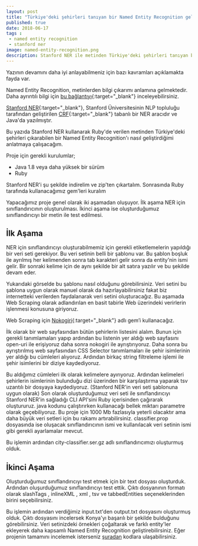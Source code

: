 ```yaml
---
layout: post
title: "Türkiye'deki şehirleri tanıyan bir Named Entity Recognition geliştirelim"
published: true
date: 2018-06-17
tags : 
 - named entity recognition
 - stanford ner
image: named-entity-recognition.png
description: Stanford NER ile metinden Türkiye'deki şehirleri tanıyan bir Named Entity Recognition'ı geliştirme adımları
---
```



Yazının devamını daha iyi anlayabilmeniz için bazı kavramları açıklamakta fayda var.

Named Entity Recognition, metinlerden bilgi çıkarımı anlamına gelmektedir. Daha ayrıntılı bilgi için [bu bağlantıyı](https://towardsdatascience.com/named-entity-recognition-applications-and-use-cases-acdbf57d595e?gi=7e5f4cdf2720){:target="_blank"} inceleyebilirsiniz.

[Stanford NER](https://nlp.stanford.edu/software/CRF-NER.html){:target="_blank"}, Stanford Üniversitesinin NLP topluluğu tarafından geliştirilen [CRF](http://blog.echen.me/2012/01/03/introduction-to-conditional-random-fields/){:target="_blank"} tabanlı bir NER aracıdır ve Java'da yazılmıştır.

<center>
	<amp-img width="993" height="432" alt="Named Entity Recognition" layout="responsive" src="/assets/images/named-entity-recognition.png"></amp-img>
</center>

Bu yazıda Stanford NER kullanarak Ruby'de verilen metinden Türkiye'deki şehirleri çıkarabilen bir Named Entity Recognition'ı nasıl geliştirdiğimi anlatmaya çalışacağım.

Proje için gerekli kurulumlar;

- Java 1.8 veya daha yüksek bir sürüm
- Ruby

Stanford NER'i şu şekilde indirelim ve zip'ten çıkartalım. Sonrasında Ruby tarafında kullanacağımız gem'leri kuralım

<amp-gist data-gistid="2a8539d19640572b0624f8e84bbecbeb"
  layout="fixed-height"
  height="450">
</amp-gist>

Yapacağımız proje genel olarak iki aşamadan oluşuyor. İlk aşama NER için sınıflandırıcının oluşturulması. İkinci aşama ise oluşturduğumuz sınıflandırıcıyı bir metin ile test edilmesi.

İlk Aşama
-------
NER için sınıflandırıcıyı oluşturabilmemiz için gerekli etiketlemelerin yapıldığı bir veri seti gerekiyor. Bu veri setinin belli bir şablonu var. Bu şablon boşluk ile ayrılmış her kelimenden sonra tab karakteri gelir sonra da entity'nin ismi gelir. Bir sonraki kelime için de aynı şekilde bir alt satıra yazılır ve bu şekilde devam eder. 

<center>
	<amp-img width="458" height="469" alt="NER Corpus" src="/assets/images/ner-corpus.png"></amp-img>
</center>

Yukarıdaki görselde bu şablonu nasıl olduğunu görebilirsiniz. Veri setini bu şablona uygun olarak manuel olarak da hazırlayabilirsiniz fakat biz internetteki verilerden faydalanarak veri setini oluşturacağız. Bu aşamada Web Scraping olarak adlandırılan en basit tabirle Web üzerindeki verirlerin işlenmesi konusuna giriyoruz.

Web Scraping için [Nokogiri](https://github.com/sparklemotion/nokogiri){:target="_blank"} adlı gem’i kullanacağız.

İlk olarak bir web sayfasından bütün şehirlerin listesini alalım. Bunun için gerekli tanımlamaları yapıp ardından bu listenin yer aldığı web sayfasını open-uri ile erişiyoruz daha sonra nokogiri ile ayrıştırıyoruz. Daha sonra bu ayrıştırılmış web sayfasından CSS Selector tanımlamaları ile şehir isimlerinin yer aldığı bu cümleleri alıyoruz. Ardından birkaç string filtreleme işlemi ile şehir isimlerini bir diziye kaydediyoruz.

<amp-gist data-gistid="169acedde804f1b51a863ec2dd071b74"
  layout="fixed-height"
  height="450">
</amp-gist>

Bu aldığımız cümleleri ilk olarak kelimelere ayırıyoruz. Ardından kelimeleri şehirlerin isimlerinin bulunduğu dizi üzerinden bir karşılaştırma yaparak tsv uzantılı bir dosyaya kaydediyoruz. (Stanford NER'in veri seti şablonuna uygun olarak) Son olarak oluşturduğumuz veri seti ile sınıflandırıcıyı Stanford NER'in sağladığı CLI API'sini Ruby içerisinden çağırarak oluştururuz. java kodunu çalıştırırken kullanacağı bellek miktarı parametre olarak geçebiliyoruz. Bu proje için 1000 Mb fazlasıyla yeterli olacaktır ama daha büyük veri setleri için bu rakamı artırabilirsiniz. classifier.prop dosyasında ise oluşacak sınıflandırıcının ismi ve kullanılacak veri setinin ismi gibi gerekli ayarlamalar mevcut.

<amp-gist data-gistid="c3a760fdc41ca71d8cf142fd3663940a"
  layout="fixed-height"
  height="450">
</amp-gist>

Bu işlemin ardından city-classifier.ser.gz adlı sınıflandırıcımızı oluşturmuş olduk.


İkinci Aşama
-------
Oluşturduğumuz sınıflandırıcıyı test etmek için bir text dosyası oluşturduk. Ardından oluşurduğumuz sınıflandırıcıyı test ettik. Çıktı dosyanının formatı olarak slashTags , inlineXML , xml , tsv ve tabbedEntities seçeneklerinden birini seçebilirsiniz.

<amp-gist data-gistid="18ea5f3c7876f7dea79751ada2cb4b60"
  layout="fixed-height"
  height="450">
</amp-gist>

Bu işlemin ardından verdiğimiz input.txt'den output.txt dosyasını oluşturmuş olduk. Çıktı dosyasını incelersek Konya'yı başarılı bir şekilde bulduğunu görebilirsiniz. Veri setinizdeki örnekleri çoğaltarak ve farklı entity'ler ekleyerek daha kapsamlı Named Entity Recognition geliştirebilirsiniz. Eğer projenin tamamını incelemek isterseniz [şuradan](https://github.com/emredurukn/corenlp-ner) kodlara ulaşabilirsiniz.